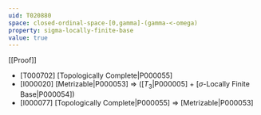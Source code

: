 ```yaml
---
uid: T020880
space: closed-ordinal-space-[0,gamma]-(gamma-<-omega)
property: sigma-locally-finite-base
value: true
---
```

[[Proof]]

* [T000702] [Topologically Complete|P000055]
* [I000020] [Metrizable|P000053] => ([$T_3$|P000005] + [$\sigma$-Locally Finite Base|P000054])
* [I000077] [Topologically Complete|P000055] => [Metrizable|P000053]


